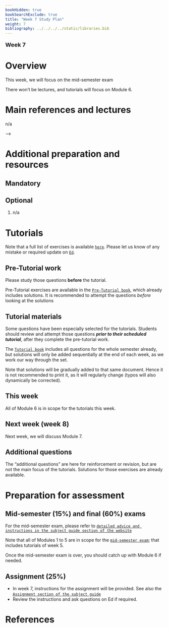 ```yaml
---
bookHidden: true
bookSearchExclude: true
title: "Week 7 Study Plan"
weight: 7
bibliography: ../../../../static/libraries.bib
---
```


<p style="font-size:18px;font-weight:bold;">
Week 7
</p>

# Overview

This week, we will focus on the mid-semester exam

There won’t be lectures, and tutorials will focus on Module 6.

<!-- Here is the end of week 6 video, which introduces week 7: -->
<!--  -->
<!-- <iframe height="420" width="640" allowfullscreen frameborder=0 src="https://echo360.net.au/media/b88a2256-dcd1-4c69-a2a3-ba8bc3c8be92/public?autoplay=false&automute=false"></iframe> -->
<!--  -->
<!-- <p style="font-size:10px;color: rgb(252, 156, 249);"> If you wish to watch the embedded videos from Lecture Capture, you need to have logged in and <a href="https://canvas.lms.unimelb.edu.au/courses/150864/external_tools/701">entered Lecture Capture</a> via Canvas once for each session. This is to restrict access to students enrolled at the University of Melbourne only. </p> -->
<!-- See also detailed learning outcomes 2.1.2, 2.1.4, and 2.1.5 of the CS2 syllabus [``here``](../../0-subject-guide/SILO). -->

# Main references and lectures

n/a

<!-- ## Module 9 -->
<!-- Read: [``Module 9.1--9.3``](../../1-time-series/m9-time-series-models/) -->
<!-- Annotate: [``slides``](../../../output/22-GIM-M9-lec.pdf) -->
<!-- <!-- [``annotated slides``](../../../output/22-GIM-M1-lec_a.pdf) -->

–\>

<!-- Watch: refer to your lecture recording under "Lecture Capture" ([``UG``](https://canvas.lms.unimelb.edu.au/courses/150824/external_tools/701)/[``PG``](https://canvas.lms.unimelb.edu.au/courses/150864/external_tools/701)). This is where annotated slides will be made available, too. -->

# Additional preparation and resources

## Mandatory

<!-- 1. Chapter 1.0--1.5  of @ShSt17 -->
<!-- 1. S6 (CS2 Time Series notes) -->

## Optional

1.  n/a

# Tutorials

Note that a full list of exercises is available [`here`](https://canvas.lms.unimelb.edu.au/courses/173733/modules/items/4466801). Please let us know of any mistake or required update on [`Ed`](https://canvas.lms.unimelb.edu.au/courses/173733/external_tools/5601?display=borderless).

## Pre-Tutorial work

Please study those questions **before** the tutorial.

Pre-Tutorial exercises are available in the [`Pre-Tutorial book`](https://canvas.lms.unimelb.edu.au/courses/173733/modules/items/4464391), which already includes solutions. It is recommended to attempt the questions *before* looking at the solutions

## Tutorial materials

Some questions have been especially selected for the tutorials. Students should review and attempt those questions ***prior to their scheduled tutorial***, after they complete the pre-tutorial work.

The [`Tutorial book`](https://canvas.lms.unimelb.edu.au/courses/173733/modules/items/4464392) includes all questions for the whole semester already, but solutions will only be added sequentially at the end of each week, as we work our way through the set.

Note that solutions will be gradually added to that same document. Hence it is not recommended to print it, as it will regularly change (typos will also dynamically be corrected).

## This week

All of Module 6 is in scope for the tutorials this week.

<!-- Here is the recording available for Week 7 from William: -->
<!--  -->
<!-- <iframe height="420" width="640" allowfullscreen frameborder=0 src="https://echo360.net.au/media/6d08abfc-e509-4579-a696-645a91664ea5/public?autoplay=false&automute=false"></iframe> -->
<!--  -->
<!-- Here is the recording available for Week 7 from Eric: -->
<!--  -->
<!-- <iframe height="420" width="640" allowfullscreen frameborder=0 src="https://echo360.net.au/media/edccb957-a813-4d71-b264-f973f92d1e0f/public?autoplay=false&automute=false"></iframe> -->
<!--  -->
<!-- <p style="font-size:10px;color: rgb(252, 156, 249);"> If you wish to watch the embedded videos from Lecture Capture, you need to have logged in and <a href="https://canvas.lms.unimelb.edu.au/courses/145406/external_tools/701">entered Lecture Capture</a> via Canvas once for each session. This is to restrict access to students enrolled at the University of Melbourne only. </p> -->

## Next week (week 8)

Next week, we will discuss Module 7.

## Additional questions

The “additional questions” are here for reinforcement or revision, but are not the main focus of the tutorials. Solutions for those exercises are already available.

# Preparation for assessment

## Mid-semester (15%) and final (60%) exams

<!-- install.packages("devtools") -->
<!-- devtools::install_github("hadley/emo") -->

For the mid-semester exam, please refer to [`detailed advice and instructions in the subject guide section of the website`](../../0-subject-guide/Assessment/#mid-semester-exam)

Note that all of Modules 1 to 5 are in scope for the [`mid-semester exam`](../../0-subject-guide/assessment//#mid-semester-exam); that includes tutorials of week 5.

Once the mid-semester exam is over, you should catch up with Module 6 if needed.

## Assignment (25%)

- In week 7, instructions for the assignment will be provided. See also the [`Assignment section of the subject guide`](../../0-subject-guide/Assessment/#individual-assignment)
- Review the instructions and ask questions on Ed if required.

# References
